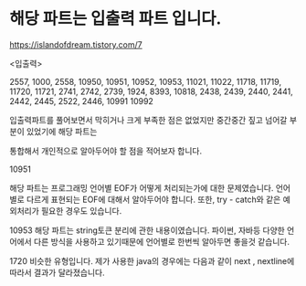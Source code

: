 # 해당 파트는 입출력 파트 입니다.

https://islandofdream.tistory.com/7

<입출력>

2557, 1000, 2558, 10950, 10951, 10952, 10953, 11021, 11022, 11718, 11719, 11720, 11721, 2741, 2742, 2739, 1924, 8393, 10818, 2438, 2439, 2440, 2441, 2442, 2445, 2522, 2446, 10991 10992



입출력파트를 풀어보면서 막히거나 크게 부족한 점은 없었지만 중간중간 짚고 넘어갈 부분이 있었기에 해당 파트는 

통합해서 개인적으로 알아두어야 할 점을 적어보자 합니다. 

 

10951

해당 파트는 프로그래밍 언어별 EOF가 어떻게 처리되는가에 대한 문제였습니다. 언어별로 다르게 표현되는 EOF에 대해서 알아두어야 합니다. 또한, try - catch와 같은 예외처리가 필요한 경우도 있습니다. 

10953
해당 파트는 string토큰 분리에 관한 내용이였습니다. 파이썬, 자바등 다양한 언어에서 다른 방식을 사용하고 있기때문에 언어별로 한번씩 알아두면 좋을것 같습니다. 

1720
비슷한 유형입니다. 제가 사용한 java의 경우에는  다음과 같이 next , nextline에 따라서 결과가 달라졌습니다. 


